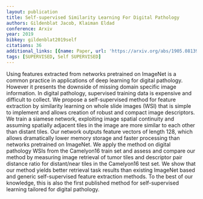 ```yaml
---
layout: publication
title: Self-supervised Similarity Learning For Digital Pathology
authors: Gildenblat Jacob, Klaiman Eldad
conference: Arxiv
year: 2019
bibkey: gildenblat2019self
citations: 36
additional_links: [{name: Paper, url: 'https://arxiv.org/abs/1905.08139'}]
tags: [SUPERVISED, Self SUPERVISED]
---
```

Using features extracted from networks pretrained on ImageNet is a common
practice in applications of deep learning for digital pathology. However it
presents the downside of missing domain specific image information. In digital
pathology, supervised training data is expensive and difficult to collect. We
propose a self-supervised method for feature extraction by similarity learning
on whole slide images (WSI) that is simple to implement and allows creation of
robust and compact image descriptors. We train a siamese network, exploiting
image spatial continuity and assuming spatially adjacent tiles in the image are
more similar to each other than distant tiles. Our network outputs feature
vectors of length 128, which allows dramatically lower memory storage and
faster processing than networks pretrained on ImageNet. We apply the method on
digital pathology WSIs from the Camelyon16 train set and assess and compare our
method by measuring image retrieval of tumor tiles and descriptor pair distance
ratio for distant/near tiles in the Camelyon16 test set. We show that our
method yields better retrieval task results than existing ImageNet based and
generic self-supervised feature extraction methods. To the best of our
knowledge, this is also the first published method for self-supervised learning
tailored for digital pathology.